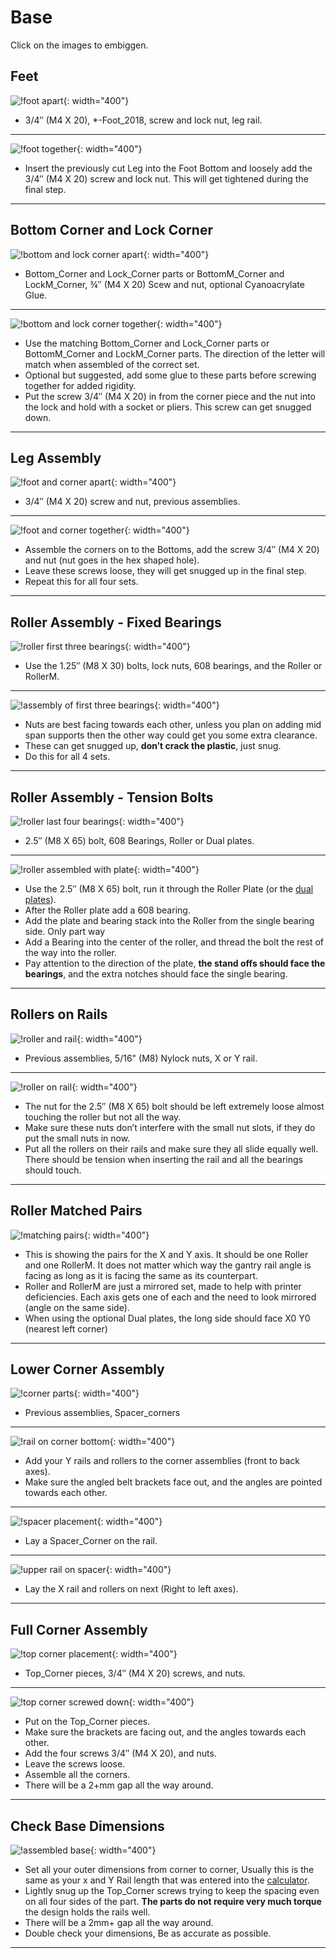 # Base

Click on the images to embiggen.

## Feet

![!foot apart](https://www.v1engineering.com/wp-content/uploads/2016/08/IMG_20160823_115308.jpg){: width="400"}

* 3/4″ (M4 X 20), *-Foot_2018,  screw and lock nut, leg rail.
___

![!foot together](https://www.v1engineering.com/wp-content/uploads/2016/08/IMG_20160823_115352.jpg){: width="400"}

* Insert the previously cut Leg into the Foot Bottom and loosely add the 3/4″ (M4 X 20) screw and lock nut. This will get tightened during the final step.
___

## Bottom Corner and Lock Corner

![!bottom and lock corner apart](https://www.v1engineering.com/wp-content/uploads/2016/08/IMG_20160823_115926.jpg){: width="400"}

* Bottom_Corner and Lock_Corner parts or BottomM_Corner and LockM_Corner, ¾″ (M4 X 20) Scew and nut, optional Cyanoacrylate Glue.
___


![!bottom and lock corner together](https://www.v1engineering.com/wp-content/uploads/2016/08/IMG_20160823_120220.jpg){: width="400"}

* Use the matching Bottom_Corner and Lock_Corner parts or BottomM_Corner and LockM_Corner parts. The direction of the letter will match when assembled of the correct set.
* Optional but suggested, add some glue to these parts before screwing together for added rigidity.
* Put the screw 3/4″ (M4 X 20) in from the corner piece and the nut into the lock and hold with a socket or pliers. This screw can get snugged down.
___

## Leg Assembly

![!foot and corner apart](https://www.v1engineering.com/wp-content/uploads/2016/08/IMG_20160823_120845.jpg){: width="400"}

* 3/4″ (M4 X 20) screw and nut, previous assemblies.
___

![!foot and corner together](https://www.v1engineering.com/wp-content/uploads/2016/08/IMG_20160823_120959.jpg){: width="400"}

* Assemble the corners on to the Bottoms, add the screw 3/4″ (M4 X 20) and nut (nut goes in the hex shaped hole).
* Leave these screws loose, they will get snugged up in the final step.
* Repeat this for all four sets.
___

## Roller Assembly - Fixed Bearings

![!roller first three bearings](https://www.v1engineering.com/wp-content/uploads/2016/08/IMG_20160823_121442.jpg){: width="400"}

* Use the 1.25″ (M8 X 30) bolts, lock nuts, 608 bearings, and the Roller or RollerM.
___

![!assembly of first three bearings](https://www.v1engineering.com/wp-content/uploads/2016/08/IMG_20160823_121655.jpg){: width="400"}

* Nuts are best facing towards each other, unless you plan on adding mid span supports then the other way could get you some extra clearance.
* These can get snugged up, **don’t crack the plastic**, just snug.
* Do this for all 4 sets.
___

## Roller Assembly - Tension Bolts

![!roller last four bearings](https://www.v1engineering.com/wp-content/uploads/2016/08/IMG_20160823_123602.jpg){: width="400"}

* 2.5″ (M8 X 65) bolt, 608 Bearings, Roller or Dual plates.
___

![!roller assembled with plate](https://www.v1engineering.com/wp-content/uploads/2016/08/IMG_20160823_123933.jpg){: width="400"}

* Use the 2.5″ (M8 X 65) bolt, run it through the Roller Plate (or the [dual plates](https://www.thingiverse.com/thing:2847042)).
* After the Roller plate add a 608 bearing.
* Add the plate and bearing stack into the Roller from the single bearing side. Only part way
* Add a Bearing into the center of the roller, and thread the bolt the rest of the way into the roller.
* Pay attention to the direction of the plate, **the stand offs should face the bearings**, and the extra notches should face the single bearing.

___

## Rollers on Rails

![!roller and rail](https://www.v1engineering.com/wp-content/uploads/2016/08/IMG_20160823_124453.jpg){: width="400"}

* Previous assemblies, 5/16" (M8) Nylock nuts, X or Y rail.
___

![!roller on rail](https://www.v1engineering.com/wp-content/uploads/2016/08/IMG_20160823_124619.jpg){: width="400"}

* The nut for the 2.5″ (M8 X 65) bolt should be left extremely loose almost touching the roller but not all the way.
* Make sure these nuts don’t interfere with the small nut slots, if they do put the small nuts in now.
* Put all the rollers on their rails and make sure they all slide equally well. There should be tension when inserting the rail and all the bearings should touch.
___


## Roller Matched Pairs

![!matching pairs](https://www.v1engineering.com/wp-content/uploads/2016/08/IMG_20160823_125042.jpg){: width="400"}

* This is showing the pairs for the X and Y axis. It should be one Roller and one RollerM. It does not matter which way the gantry rail angle is facing as long as it is facing the same as its counterpart.
* Roller and RollerM are just a mirrored set, made to help with printer deficiencies. Each axis gets one of each and the need to look mirrored (angle on the same side).
* When using the optional Dual plates, the long side should face X0 Y0 (nearest left corner)
____

## Lower Corner Assembly

![!corner parts](https://www.v1engineering.com/wp-content/uploads/2016/08/IMG_20160823_125433.jpg){: width="400"}

* Previous assemblies, Spacer_corners
___

![!rail on corner bottom](https://www.v1engineering.com/wp-content/uploads/2016/08/IMG_20160823_125615.jpg){: width="400"}

* Add your Y rails and rollers to the corner assemblies (front to back axes).
* Make sure the angled belt brackets face out, and the angles are pointed towards each other.
___

![!spacer placement](https://www.v1engineering.com/wp-content/uploads/2016/08/IMG_20160823_125701.jpg){: width="400"}

* Lay a Spacer_Corner on the rail.
___

![!upper rail on spacer](https://www.v1engineering.com/wp-content/uploads/2016/08/IMG_20160823_125736.jpg){: width="400"}

* Lay the X rail and rollers on next (Right to left axes).
___

## Full Corner Assembly

![!top corner placement](https://www.v1engineering.com/wp-content/uploads/2016/08/IMG_20160823_125916-400x300.jpg){: width="400"}

* Top_Corner pieces, 3/4″ (M4 X 20) screws, and nuts.
___

![!top corner screwed down](https://www.v1engineering.com/wp-content/uploads/2016/08/IMG_20160823_130032.jpg){: width="400"}

* Put on the Top_Corner pieces.
* Make sure the brackets are facing out, and the angles towards each other.
* Add the four screws 3/4″ (M4 X 20), and nuts.
* Leave the screws loose.
* Assemble all the corners.
* There will be a 2+mm gap all the way around.
___

## Check Base Dimensions

![!assembled base](https://www.v1engineering.com/wp-content/uploads/2016/08/IMG_20160823_131408.jpg){: width="400"}

* Set all your outer dimensions from corner to corner, Usually this is the same as your x and Y Rail length that was entered into the [calculator](../calculator.md).
* Lightly snug up the Top_Corner screws trying to keep the spacing even on all four sides of the part. **The parts do not require very much torque** the design holds the rails well.
* There will be a 2mm+ gap all the way around.
* Double check your dimensions, Be as accurate as possible.
___
